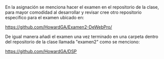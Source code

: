 En la asignación se menciona hacer el examen en el repositorio de la clase,
para mayor comodidad al desarrollar y revisar cree otro repositorio especifico
para el examen ubicado en:

https://github.com/HowardGA/Examen2-DeWebPro/

De igual manera añadi el examen una vez terminado en una carpeta dentro del 
repositorio de la clase llamada "examen2" como se menciono:

https://github.com/HowardGA/DSP
